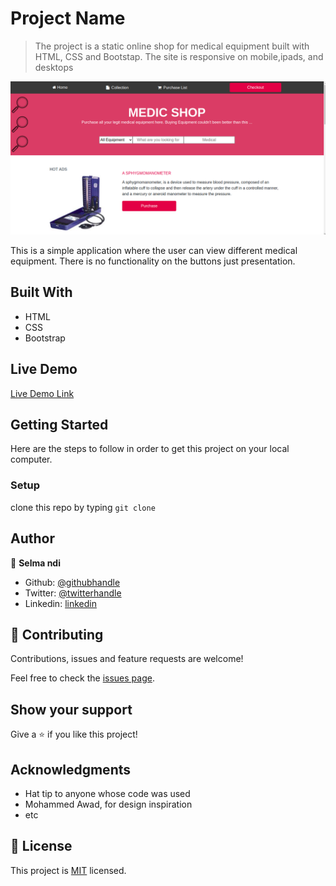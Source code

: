 # Project Name

> The project is a static online shop for medical equipment built with HTML, CSS and Bootstap. The site is responsive on mobile,ipads, and desktops

![screenshot](./medicshop.png)

This is a simple application where the user can view different medical equipment. There is no functionality on the buttons just presentation. 

## Built With

- HTML
- CSS
- Bootstrap

## Live Demo

[Live Demo Link](https://raw.githack.com/Datagirlcmr/medicshop/features/index.html)

## Getting Started

Here are the steps to follow in order to get this project on your local computer.

### Setup

clone this repo by typing `git clone`


## Author

👤 **Selma ndi**

- Github: [@githubhandle](https://github.com/Datagirlcmr)
- Twitter: [@twitterhandle](https://twitter.com/SelmaNdi)
- Linkedin: [linkedin](https://www.linkedin.com/in/selma-ndi-datagirl-imba-8976ab32/)

## 🤝 Contributing

Contributions, issues and feature requests are welcome!

Feel free to check the [issues page](https://github.com/Datagirlcmr/medicshop/issues).

## Show your support

Give a ⭐️ if you like this project!

## Acknowledgments
- Hat tip to anyone whose code was used
- Mohammed Awad, for design inspiration
- etc

## 📝 License

This project is [MIT](lic.url) licensed.

